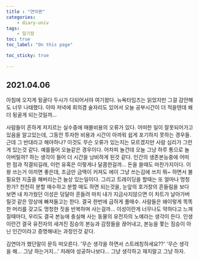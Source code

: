 ```yaml
---
title : "연아퀸"
categories:
    - diary-univ
tags:
    - 일기장
toc: true
toc_label: "On this page"

toc_sticky: true
    
---
```

## 2021.04.06
아침에 오지게 뒹굴다 두시가 다되어서야 여기왔다.
뉴욕타임즈는 읽었지만 그걸 감안해도 너무 나태했다.
이따 저녁에 회의겸 술자리도 있어서 오늘 공부시간이 더 적을텐데 왜 더 뒹굴게 되는것일까...

사람들이 흔하게 저지르는 실수중에 매몰비용의 오류가 있다.
어떠한 일이 잘못되어가고 있음을 알고있는데, 그동안 투자한 비용과 시간이 아까워 쉽게 포기하지 못하는 경우들. 근데 그 반대라고 해야하나? 이것도 무슨 오류가 있는지는 모르겠지만 사람 심리가 그런게 있는것 같다.
예를들어 오늘같은 경우이다. 어차피 놀건데 오늘 그냥 하루 통으로 놀아버릴까?
하는 생각이 들어 더 시간을 낭비하게 된것 같다.
인간의 생존본능중에 어떠한 점과 직결되길래, 이런 유혹은 이렇게나 달콤한걸까...
돈을 쓸때도 마찬가지이다. 이왕 쓰는거 아끼면 좋은데, 조금만 금액이 커져도 에이 그냥 쓰는김에 쓰지 뭐~ 하면서 불필요한 지출을 해버리는건 늘상 있는일이다.
그리고 트레이딩을 할때는 또 얼마나 멍청한가? 천천히 분할 매수하고 분할 매도 하면 되는것을,
눈앞의 호가창의 흔들림을 보다보면 내 차가웠던 이성은 덩달아 흔들려 마치 내가 지금사지않으면
이 차트가 날아가버릴것 같은 망상에 빠져들고는 한다.
결국 한번에 급하게 풀매수.
사람들은 왜이렇게 똑똑한 머리를 갖고도 멍청한 짓을 반복하며 사는걸까...
이성이란게 너무나도 약하다고 느껴질때마다,
우리도 결국 본능에 충실해 사는 동물의 유전자의 노예라는 생각이 든다.
인생이란건 결국 유전자의 새겨진 짐승의 본능과 감정들을 끊어내고, 본능을 쫓는 짐승이 아닌 인간이라고 증명해내는 과정인것 같다.

김연아가 했던말이 문득 떠오른다.
'무슨 생각을 하면서 스트레칭하세요??' '무슨 생각을 해... 그냥 하는거지...'
저래야 성공하나보다...
그냥 생각하고 재지말고 그냥 하자.
